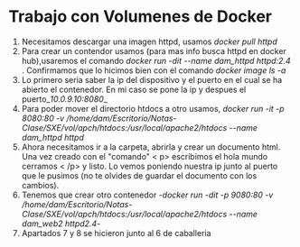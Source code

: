 # Trabajo con Volumenes de Docker
1. Necesitamos descargar una imagen httpd, usamos _docker pull httpd_
2. Para crear un contendor usamos (para mas info busca httpd en docker hub),usaremos el comando _*docker run -dit --name dam_httpd httpd:2.4*_ . Confirmamos que lo hicimos bien con el comando _*docker image ls -a*_
3. Lo primero seria saber la ip del dispositivo y el puerto en el cual se ha abierto el contenedor. En mi caso se pone la ip y despues el puerto_*10.0.9.10:8080*_
4. Para poder mover el directorio htdocs a otro usamos, _*docker run -it -p 8080:80 -v /home/dam/Escritorio/Notas-Clase/SXE/vol/apch/htdocs:/usr/local/apache2/htdocs --name dam_httpd httpd*_
5. Ahora necesitamos ir a la carpeta, abrirla y crear un documento html. Una vez creado con el "comando" < p> escribimos el hola mundo cerramos < /p> y listo. Lo vemos poniendo nuestra ip junto al puerto que le pusimos (no te olvides de guardar el documento con los cambios).
6. Tenemos que crear otro contenedor -*docker run -dit -p 9080:80 -v /home/dam/Escritorio/Notas-Clase/SXE/vol/apch/htdocs:/usr/local/apache2/htdocs --name dam_web2 httpd2.4*-
7. Apartados 7 y 8 se hicieron junto al 6 de caballeria